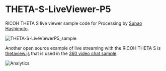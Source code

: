 # THETA-S-LiveViewer-P5
RICOH THETA S live viewer sample code for Processing by
[Sunao Hashimoto](https://github.com/kougaku).

![THETA-S-LiveViewerP5_sample](/ThetaLive/result.gif)

Another open source example of live streaming with the RICOH THETA S is
[thetaview.js](https://github.com/theta360developers/video-streaming-sample-app/blob/master/samples/common/thetaview.js)
that is used in the
[360 video chat sample](http://lists.theta360.guide/t/360-video-conferencing-with-the-ricoh-theta-s/38?u=codetricity).

![Analytics](https://ga-beacon.appspot.com/UA-73311422-5/liveviewer-p5)
